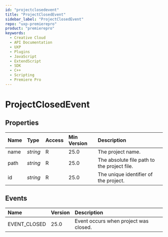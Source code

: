```yaml
---
id: "projectclosedevent"
title: "ProjectClosedEvent"
sidebar_label: "ProjectClosedEvent"
repo: "uxp-premierepro"
product: "premierepro"
keywords:
  - Creative Cloud
  - API Documentation
  - UXP
  - Plugins
  - JavaScript
  - ExtendScript
  - SDK
  - C++
  - Scripting
  - Premiere Pro
---
```


# ProjectClosedEvent  

## Properties

| Name | Type | Access | Min Version | Description |
| :------ | :------ | :------ | :------ | :------ |
| name | *string* | R | 25.0 | The project name. |
| path | *string* | R | 25.0 | The absolute file path to the project file. |
| id | *string* | R | 25.0 | The unique identifier of the project. |

## Events

| Name | Version | Description |
| :------ | :------ | :------ |
| EVENT_CLOSED | 25.0 | Event occurs when project was closed. |
